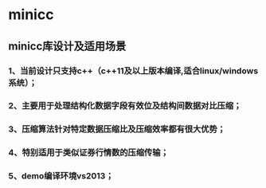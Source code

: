# minicc
##  minicc库设计及适用场景
### 1、当前设计只支持c++（c++11及以上版本编译,适合linux/windows系统）；
### 2、主要用于处理结构化数据字段有效位及结构间数据对比压缩；
### 3、压缩算法针对特定数据压缩比及压缩效率都有很大优势；
### 4、特别适用于类似证券行情数的压缩传输；
### 5、demo编译环境vs2013；
